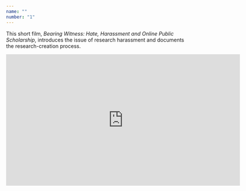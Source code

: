 ```yaml
---
name: "" 
number: "1"
---
```

This short film, *Bearing Witness: Hate, Harassment and Online Public Scholarship*, introduces the issue of research harassment and documents the research-creation process.

<iframe src="https://player.vimeo.com/video/876457075?h=c584a999c5" width="640" height="360" frameborder="0" allow="autoplay; fullscreen; picture-in-picture" allowfullscreen></iframe>

